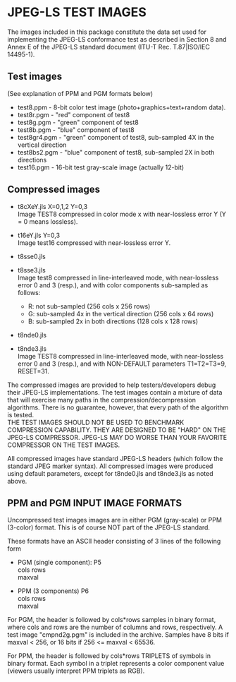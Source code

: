 JPEG-LS TEST IMAGES
===================

The images included in this package constitute the data set used for
implementing the JPEG-LS conformance test as described in Section 8
and Annex E of the JPEG-LS standard document (ITU-T Rec. T.87|ISO/IEC 14495-1).

Test images
-----------

(See explanation of PPM and PGM formats below)

- test8.ppm    - 8-bit color test image (photo+graphics+text+random data).
- test8r.pgm   - "red" component of test8
- test8g.pgm   - "green" component of test8
- test8b.pgm   - "blue" component of test8
- test8gr4.pgm - "green" component of test8, sub-sampled 4X in the vertical
               direction
- test8bs2.pgm - "blue" component of test8, sub-sampled 2X in both directions
- test16.pgm   - 16-bit test gray-scale image (actually 12-bit)

Compressed images
-----------------

- t8cXeY.jls  X=0,1,2  Y=0,3  
  Image TEST8 compressed in color mode x with near-lossless error Y
  (Y = 0 means lossless).

- t16eY.jls            Y=0,3  
  Image test16 compressed with near-lossless error Y.

- t8sse0.jls
- t8sse3.jls  
  Image test8 compressed in line-interleaved mode, with near-lossless
  error 0 and 3 (resp.), and with color components sub-sampled
  as follows:  
  - R: not sub-sampled (256 cols x 256 rows)
  - G: sub-sampled 4x in the vertical direction (256 cols x 64 rows)
  - B: sub-sampled 2x in both directions (128 cols x 128 rows)

- t8nde0.jls
- t8nde3.jls  
  Image TEST8 compressed in line-interleaved mode, with near-lossless
  error 0 and 3 (resp.), and with NON-DEFAULT parameters T1=T2=T3=9,
  RESET=31.

The compressed images are provided to help testers/developers debug their
JPEG-LS implementations. The test images contain a mixture of data that will
exercise many paths in the compression/decompression algorithms. There is
no guarantee, however, that every path of the algorithm is tested.  
THE TEST IMAGES SHOULD NOT BE USED TO BENCHMARK COMPRESSION CAPABILITY.
THEY ARE DESIGNED TO BE "HARD" ON THE JPEG-LS COMPRESSOR. JPEG-LS
MAY DO WORSE THAN YOUR FAVORITE COMPRESSOR ON THE TEST IMAGES.

All compressed images have standard JPEG-LS headers (which follow the
standard JPEG marker syntax).  All compressed images were produced using
default parameters, except for t8nde0.jls and t8nde3.jls as noted above.

PPM and PGM INPUT IMAGE FORMATS
-------------------------------

Uncompressed test images images are in either PGM (gray-scale) or
PPM (3-color) format.  This is of course NOT part of the JPEG-LS
standard.

These formats have an ASCII header consisting of 3 lines of the
following form

- PGM (single component):
    P5  
    cols rows  
    maxval

- PPM (3 components)
    P6  
    cols rows  
    maxval

For PGM, the header is followed by cols*rows samples in binary
format, where cols and rows are the number of columns and rows,
respectively.  A test image "cmpnd2g.pgm" is included in the
archive. Samples have 8 bits if maxval < 256, or 16 bits if
256 <= maxval < 65536.

For PPM, the header is followed by cols*rows TRIPLETS of symbols in
binary format. Each symbol in a triplet represents a color component
value (viewers usually interpret PPM triplets as RGB).
